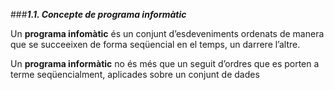 ###___1.1. Concepte de programa informàtic___

Un **programa infomàtic** és un conjunt d’esdeveniments ordenats de manera
que se succeeixen de forma seqüencial en el temps, un darrere l’altre.

Un __programa informàtic__ no és més que un seguit d’ordres que es porten a
terme seqüencialment, aplicades sobre un conjunt de dades
